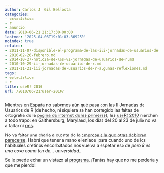```yaml
---
author: Carlos J. Gil Bellosta
categories:
- estadística
- r
- anuncio
date: 2010-06-21 21:17:30+00:00
lastmod: '2025-04-06T19:03:03.369250'
noindex: true
related:
- 2011-11-07-disponible-el-programa-de-las-iii-jornadas-de-usuarios-de-r.md
- 2010-02-26-febrero.md
- 2014-10-27-noticia-de-las-vi-jornadas-de-usuarios-de-r.md
- 2010-10-29-ii-jornadas-de-usuarios-de-r.md
- 2011-11-21-iii-jornadas-de-usuarios-de-r-algunas-reflexiones.md
tags:
- estadística
- r
title: useR! 2010
url: /2010/06/21/user-2010/
---
```


Mientras en España no sabemos aún qué pasa con las II Jornadas de Usuarios de R (de hecho, ni siquiera se han corregido las faltas de ortografía de la [página de internet de las primeras](http://ereros.org/)), las [useR! 2010](http://user2010.org) marchan a todo trapo: en Gaithersburg, Maryland, los días del 20 al 23 de julio no va a faltar ni [rms](http://stallman.org/).

No va faltar una charla a cuenta de la [empresa a la que otras debieran parecerse](http://user2010.org/Invited/Meyer.txt). Habrá que tener a mano el enlace  para cuando uno de los habituales cretinos encorbatados nos vuelva a espetar eso de _pero R es una cosa como tan de... universidad..._

Se le puede echar un vistazo al [programa](http://user2010.org/program.html). ¡Tantas hay que no me perdería y que me pierdo!